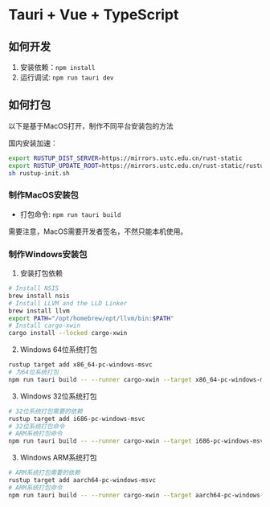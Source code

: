# Tauri + Vue + TypeScript

## 如何开发

1. 安装依赖：`npm install`
2. 运行调试: `npm run tauri dev`

## 如何打包

以下是基于MacOS打开，制作不同平台安装包的方法

国内安装加速：

```bash
export RUSTUP_DIST_SERVER=https://mirrors.ustc.edu.cn/rust-static
export RUSTUP_UPDATE_ROOT=https://mirrors.ustc.edu.cn/rust-static/rustup
sh rustup-init.sh
```

### 制作MacOS安装包

- 打包命令: `npm run tauri build`

需要注意，MacOS需要开发者签名，不然只能本机使用。

### 制作Windows安装包

1. 安装打包依赖

```bash
# Install NSIS
brew install nsis
# Install LLVM and the LLD Linker
brew install llvm
export PATH="/opt/homebrew/opt/llvm/bin:$PATH"
# Install cargo-xwin
cargo install --locked cargo-xwin
```

2. Windows 64位系统打包

```bash
rustup target add x86_64-pc-windows-msvc
# 为64位系统打包
npm run tauri build -- --runner cargo-xwin --target x86_64-pc-windows-msvc
```

3. Windows 32位系统打包

```bash
# 32位系统打包需要的依赖
rustup target add i686-pc-windows-msvc
# 32位系统打包命令
# ARM系统打包命令
npm run tauri build -- --runner cargo-xwin --target i686-pc-windows-msvc
```

3. Windows ARM系统打包

```bash
# ARM系统打包需要的依赖
rustup target add aarch64-pc-windows-msvc
# ARM系统打包命令
npm run tauri build -- --runner cargo-xwin --target aarch64-pc-windows-msvc
```
